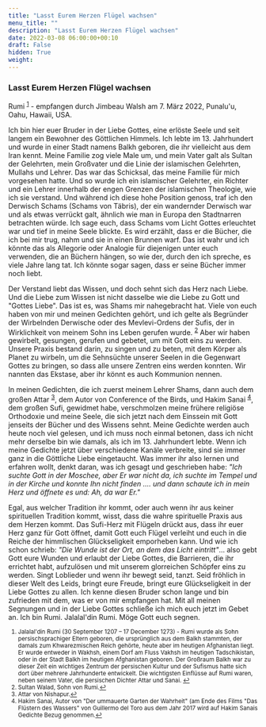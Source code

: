 ```yaml
---
title: "Lasst Eurem Herzen Flügel wachsen"
menu_title: ""
description: "Lasst Eurem Herzen Flügel wachsen"
date: 2022-03-08 06:00:00+00:10
draft: False
hidden: True
weight:
---
```

### Lasst Eurem Herzen Flügel wachsen

Rumi <sup id="a1">[1](#f1)</sup> - empfangen durch Jimbeau Walsh am 7. März 2022, Punalu'u, Oahu, Hawaii, USA.

Ich bin hier euer Bruder in der Liebe Gottes, eine erlöste Seele und seit langem ein Bewohner des Göttlichen Himmels. Ich lebte im 13. Jahrhundert und wurde in einer Stadt namens Balkh geboren, die ihr vielleicht aus dem Iran kennt. Meine Familie zog viele Male um, und mein Vater galt als Sultan der Gelehrten, mein Großvater und die Linie der islamischen Gelehrten, Mullahs und Lehrer. Das war das Schicksal, das meine Familie für mich vorgesehen hatte. Und so wurde ich ein islamischer Gelehrter, ein Richter und ein Lehrer innerhalb der engen Grenzen der islamischen Theologie, wie ich sie verstand. Und während ich diese hohe Position genoss, traf ich den Derwisch Schams (Schams von Täbris), der ein wandernder Derwisch war und als etwas verrückt galt, ähnlich wie man in Europa den Stadtnarren betrachten würde. Ich sage euch, dass Schams vom Licht Gottes erleuchtet war und tief in meine Seele blickte. Es wird erzählt, dass er die Bücher, die ich bei mir trug, nahm und sie in einen Brunnen warf. Das ist wahr und ich könnte das als Allegorie oder Analogie für diejenigen unter euch verwenden, die an Büchern hängen, so wie der, durch den ich spreche, es viele Jahre lang tat. Ich könnte sogar sagen, dass er seine Bücher immer noch liebt.

Der Verstand liebt das Wissen, und doch sehnt sich das Herz nach Liebe. Und die Liebe zum Wissen ist nicht dasselbe wie die Liebe zu Gott und "Gottes Liebe". Das ist es, was Shams mir nahegebracht hat. Viele von euch haben von mir und meinen Gedichten gehört, und ich gelte als Begründer der Wirbelnden Derwische oder des Mevlevi-Ordens der Sufis, der in Wirklichkeit von meinem Sohn ins Leben gerufen wurde. <sup id="a2">[2](#f2)</sup> Aber wir haben gewirbelt, gesungen, gerufen und gebetet, um mit Gott eins zu werden. Unsere Praxis bestand darin, zu singen und zu beten, mit dem Körper als Planet zu wirbeln, um die Sehnsüchte unserer Seelen in die Gegenwart Gottes zu bringen, so dass alle unsere Zentren eins werden konnten. Wir nannten das Ekstase, aber ihr könnt es auch Kommunion nennen.

In meinen Gedichten, die ich zuerst meinem Lehrer Shams, dann auch dem großen Attar <sup id="a3">[3](#f3)</sup>, dem Autor von Conference of the Birds, und Hakim Sanai <sup id="a4">[4](#f4)</sup>, dem großen Sufi, gewidmet habe, verschmolzen meine frühere religiöse Orthodoxie und meine Seele, die sich jetzt nach dem Einssein mit Gott jenseits der Bücher und des Wissens sehnt. Meine Gedichte werden auch heute noch viel gelesen, und ich muss noch einmal betonen, dass ich nicht mehr derselbe bin wie damals, als ich im 13. Jahrhundert lebte. Wenn ich meine Gedichte jetzt über verschiedene Kanäle verbreite, sind sie immer ganz in die Göttliche Liebe eingetaucht. Was immer ihr also lernen und erfahren wollt, denkt daran, was ich gesagt und geschrieben habe: *"Ich suchte Gott in der Moschee, aber Er war nicht da, ich suchte im Tempel und in der Kirche und konnte Ihn nicht finden .... und dann schaute ich in mein Herz und öffnete es und: Ah, da war Er."*

Egal, aus welcher Tradition ihr kommt, oder auch wenn ihr aus keiner spirituellen Tradition kommt, wisst, dass die wahre spirituelle Praxis aus dem Herzen kommt. Das Sufi-Herz mit Flügeln drückt aus, dass ihr euer Herz ganz für Gott öffnet, damit Gott euch Flügel verleiht und euch in die Reiche der himmlischen Glückseligkeit emporheben kann. Und wie ich schon schrieb: *"Die Wunde ist der Ort, an dem das Licht eintritt"*... also gebt Gott eure Wunden und erlaubt der Liebe Gottes, die Barrieren, die ihr errichtet habt, aufzulösen und mit unserem glorreichen Schöpfer eins zu werden. Singt Loblieder und wenn ihr bewegt seid, tanzt. Seid fröhlich in dieser Welt des Leids, bringt eure Freude, bringt eure Glückseligkeit in der Liebe Gottes zu allen. Ich kenne diesen Bruder schon lange und bin zufrieden mit dem, was er von mir empfangen hat. Mit all meinen Segnungen und in der Liebe Gottes schließe ich mich euch jetzt im Gebet an. Ich bin Rumi. Jalalal'din Rumi. Möge Gott euch segnen.
<small>

1. <large id="f1"> Jalalal'din Rumi (30 September 1207 – 17 December 1273) - Rumi wurde als Sohn persischsprachiger Eltern geboren, die ursprünglich aus dem Balkh stammten, der damals zum Khwarezmischen Reich gehörte, heute aber im heutigen Afghanistan liegt. Er wurde entweder in Wakhsh, einem Dorf am Fluss Vakhsh im heutigen Tadschikistan, oder in der Stadt Balkh im heutigen Afghanistan geboren. Der Großraum Balkh war zu dieser Zeit ein wichtiges Zentrum der persischen Kultur und der Sufismus hatte sich dort über mehrere Jahrhunderte entwickelt. Die wichtigsten Einflüsse auf Rumi waren, neben seinem Vater, die persischen Dichter Attar und Sanai. [↩](#a1)
2. <large id="f2"> Sultan Walad, Sohn von Rumi.[↩](#a2)
3. <large id="f3"> Attar von Nishapur.[↩](#a3)
4. <large id="f4"> Hakim Sanai, Autor von "Der ummauerte Garten der Wahrheit" (am Ende des Films "Das Flüstern des Wassers" von Guillermo del Toro aus dem Jahr 2017 wird auf Hakim Sanais Gedichte Bezug genommen.[↩](#a4)
